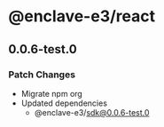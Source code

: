 # @enclave-e3/react

## 0.0.6-test.0

### Patch Changes

- Migrate npm org
- Updated dependencies
  - @enclave-e3/sdk@0.0.6-test.0
